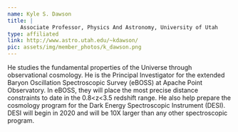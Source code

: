 ```yaml
---
name: Kyle S. Dawson
title: |
    Associate Professor, Physics And Astronomy, University of Utah
type: affiliated
link: http://www.astro.utah.edu/~kdawson/
pic: assets/img/member_photos/k_dawson.png
---
```


He studies the fundamental properties of the Universe through observational cosmology. He is the Principal Investigator for the extended Baryon Oscillation Spectroscopic Survey (eBOSS) at Apache Point Observatory. In eBOSS, they will place the most precise distance constraints to date in the 0.8<z<3.5 redshift range. He also help prepare the cosmology program for the Dark Energy Spectroscopic Instrument (DESI). DESI will begin in 2020 and will be 10X larger than any other spectroscopic program.
